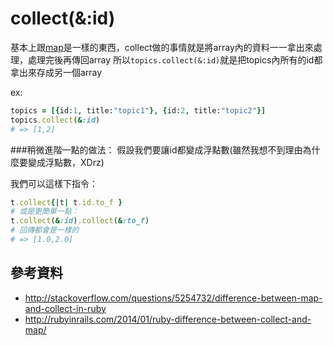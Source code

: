 # collect(&:id)


基本上跟[map](../chapter3-ruby/map.md)是一樣的東西，collect做的事情就是將array內的資料一一拿出來處理，處理完後再傳回array
所以`topics.collect(&:id)`就是把topics內所有的id都拿出來存成另一個array

ex:
```ruby
topics = [{id:1, title:"topic1"}, {id:2, title:"topic2"}]
topics.collect(&:id)
# => [1,2]
```

###稍微進階一點的做法：
假設我們要讓id都變成浮點數(雖然我想不到理由為什麼要變成浮點數，XDrz)

我們可以這樣下指令：

```ruby
t.collect{|t| t.id.to_f }
# 或是更簡單一點：
t.collect(&:id).collect(&:to_f)
# 回傳都會是一樣的
# => [1.0,2.0]
```

## 參考資料

* http://stackoverflow.com/questions/5254732/difference-between-map-and-collect-in-ruby
* http://rubyinrails.com/2014/01/ruby-difference-between-collect-and-map/
